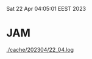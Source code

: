Sat 22 Apr 04:05:01 EEST 2023
# JAM
<a href='./cache/202304/22_04.log'>./cache/202304/22_04.log</a>
